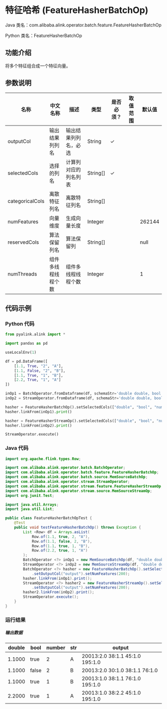 # 特征哈希 (FeatureHasherBatchOp)
Java 类名：com.alibaba.alink.operator.batch.feature.FeatureHasherBatchOp

Python 类名：FeatureHasherBatchOp


## 功能介绍
将多个特征组合成一个特征向量。

## 参数说明

| 名称 | 中文名称 | 描述 | 类型 | 是否必须？ | 取值范围 | 默认值 |
| --- | --- | --- | --- | --- | --- | --- |
| outputCol | 输出结果列列名 | 输出结果列列名，必选 | String | ✓ |  |  |
| selectedCols | 选择的列名 | 计算列对应的列名列表 | String[] | ✓ |  |  |
| categoricalCols | 离散特征列名 | 离散特征列名 | String[] |  |  |  |
| numFeatures | 向量维度 | 生成向量长度 | Integer |  |  | 262144 |
| reservedCols | 算法保留列名 | 算法保留列 | String[] |  |  | null |
| numThreads | 组件多线程线程个数 | 组件多线程线程个数 | Integer |  |  | 1 |


## 代码示例
### Python 代码
```python
from pyalink.alink import *

import pandas as pd

useLocalEnv(1)

df = pd.DataFrame([
    [1.1, True, "2", "A"],
    [1.1, False, "2", "B"],
    [1.1, True, "1", "B"],
    [2.2, True, "1", "A"]
])

inOp1 = BatchOperator.fromDataframe(df, schemaStr='double double, bool boolean, number int, str string')
inOp2 = StreamOperator.fromDataframe(df, schemaStr='double double, bool boolean, number int, str string')

hasher = FeatureHasherBatchOp().setSelectedCols(["double", "bool", "number", "str"]).setOutputCol("output").setNumFeatures(200)
hasher.linkFrom(inOp1).print()

hasher = FeatureHasherStreamOp().setSelectedCols(["double", "bool", "number", "str"]).setOutputCol("output").setNumFeatures(200)
hasher.linkFrom(inOp2).print()

StreamOperator.execute()
```
### Java 代码
```java
import org.apache.flink.types.Row;

import com.alibaba.alink.operator.batch.BatchOperator;
import com.alibaba.alink.operator.batch.feature.FeatureHasherBatchOp;
import com.alibaba.alink.operator.batch.source.MemSourceBatchOp;
import com.alibaba.alink.operator.stream.StreamOperator;
import com.alibaba.alink.operator.stream.feature.FeatureHasherStreamOp;
import com.alibaba.alink.operator.stream.source.MemSourceStreamOp;
import org.junit.Test;

import java.util.Arrays;
import java.util.List;

public class FeatureHasherBatchOpTest {
	@Test
	public void testFeatureHasherBatchOp() throws Exception {
		List <Row> df = Arrays.asList(
			Row.of(1.1, true, 2, "A"),
			Row.of(1.1, false, 2, "B"),
			Row.of(1.1, true, 1, "B"),
			Row.of(2.2, true, 1, "A")
		);
		BatchOperator <?> inOp1 = new MemSourceBatchOp(df, "double double, bool boolean, number int, str string");
		StreamOperator <?> inOp2 = new MemSourceStreamOp(df, "double double, bool boolean, number int, str string");
		BatchOperator <?> hasher = new FeatureHasherBatchOp().setSelectedCols("double", "bool", "number", "str")
			.setOutputCol("output").setNumFeatures(200);
		hasher.linkFrom(inOp1).print();
		StreamOperator <?> hasher2 = new FeatureHasherStreamOp().setSelectedCols("double", "bool", "number", "str")
			.setOutputCol("output").setNumFeatures(200);
		hasher2.linkFrom(inOp2).print();
		StreamOperator.execute();
	}
}
```

### 运行结果

##### 输出数据
double|bool|number|str|output
------|----|------|---|------
1.1000|true|2|A|$200$13:2.0 38:1.1 45:1.0 195:1.0
1.1000|false|2|B|$200$13:2.0 30:1.0 38:1.1 76:1.0
1.1000|true|1|B|$200$13:1.0 38:1.1 76:1.0 195:1.0
2.2000|true|1|A|$200$13:1.0 38:2.2 45:1.0 195:1.0
